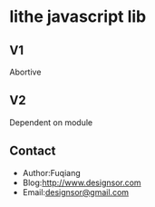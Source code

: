 ﻿lithe javascript lib 
====================
  
V1
--
Abortive
  
V2   
--
Dependent on module
  
Contact
-------
  
  - Author:Fuqiang
  - Blog:<http://www.designsor.com>
  - Email:<designsor@gmail.com>
